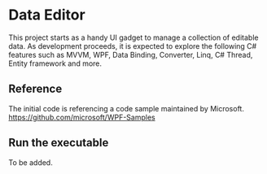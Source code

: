 
# Data Editor

This project starts as a handy UI gadget to manage a collection of editable data. As development proceeds, it is expected to explore the following C# features such as MVVM, WPF, Data Binding, Converter, Linq, C# Thread, Entity framework and more. 

## Reference

The initial code is referencing a code sample maintained by Microsoft.
https://github.com/microsoft/WPF-Samples

## Run the executable

To be added.